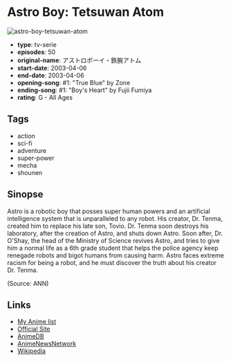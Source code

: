 # Astro Boy: Tetsuwan Atom

![astro-boy-tetsuwan-atom](https://cdn.myanimelist.net/images/anime/1611/94026.jpg)

-   **type**: tv-serie
-   **episodes**: 50
-   **original-name**: アストロボーイ・鉄腕アトム
-   **start-date**: 2003-04-06
-   **end-date**: 2003-04-06
-   **opening-song**: #1: "True Blue" by Zone
-   **ending-song**: #1: "Boy's Heart" by Fujii Fumiya
-   **rating**: G - All Ages

## Tags

-   action
-   sci-fi
-   adventure
-   super-power
-   mecha
-   shounen

## Sinopse

Astro is a robotic boy that posses super human powers and an artificial intelligence system that is unparalleled to any robot. His creator, Dr. Tenma, created him to replace his late son, Tovio. Dr. Tenma soon destroys his laboratory, after the creation of Astro, and shuts down Astro. Soon after, Dr. O'Shay, the head of the Ministry of Science revives Astro, and tries to give him a normal life as a 6th grade student that helps the police agency keep renegade robots and bigot humans from causing harm. Astro faces extreme racism for being a robot, and he must discover the truth about his creator Dr. Tenma.

(Source: ANN)

## Links

-   [My Anime list](https://myanimelist.net/anime/971/Astro_Boy__Tetsuwan_Atom)
-   [Official Site](http://www.fujitv.co.jp/b_hp/atom/index.html)
-   [AnimeDB](http://anidb.info/perl-bin/animedb.pl?show=anime&aid=807)
-   [AnimeNewsNetwork](http://www.animenewsnetwork.com/encyclopedia/anime.php?id=1962)
-   [Wikipedia](http://en.wikipedia.org/wiki/Astro_boy)
